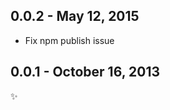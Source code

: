
0.0.2 - May 12, 2015
--------------------

- Fix npm publish issue

0.0.1 - October 16, 2013
------------------------
:sparkles:
